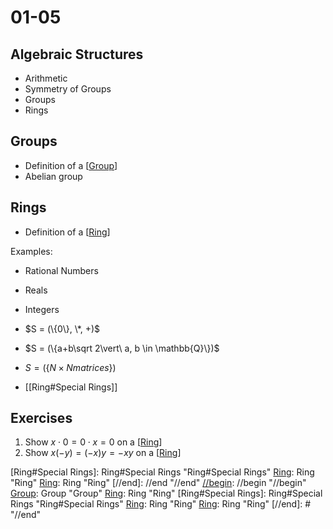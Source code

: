 # 01-05

## Algebraic Structures

- Arithmetic
- Symmetry of Groups
- Groups
- Rings

## Groups

- Definition of a [[Group]]
- Abelian group

## Rings

- Definition of a [[Ring]]

Examples: 
- Rational Numbers
- Reals
- Integers
- $S = (\{0\}, \*, +)$
- $S = (\{a+b\sqrt 2\vert\ a, b \in \mathbb{Q}\})$
- $S = (\{N\times N matrices\})$

- [[Ring#Special Rings]]

## Exercises

1. Show $x\cdot 0 = 0\cdot x = 0$ on a [[Ring]]
2. Show $x(-y) = (-x)y = -xy$ on a [[Ring]]

[//begin]: # "Autogenerated link references for markdown compatibility"
[Group]: Group "Group"
[Ring]: Ring "Ring"
[Ring#Special Rings]: Ring#Special Rings "Ring#Special Rings"
[Ring]: Ring "Ring"
[Ring]: Ring "Ring"
[//end]: //end "//end"
[//begin]: //begin "//begin"
[Group]: Group "Group"
[Ring]: Ring "Ring"
[Ring#Special Rings]: Ring#Special Rings "Ring#Special Rings"
[Ring]: Ring "Ring"
[Ring]: Ring "Ring"
[//end]: # "//end"
